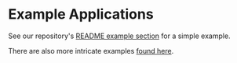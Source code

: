 # Example Applications

See our repository's [README example section](../README.md#example-application) 
for a simple example.

There are also more intricate examples [found here](../examples).